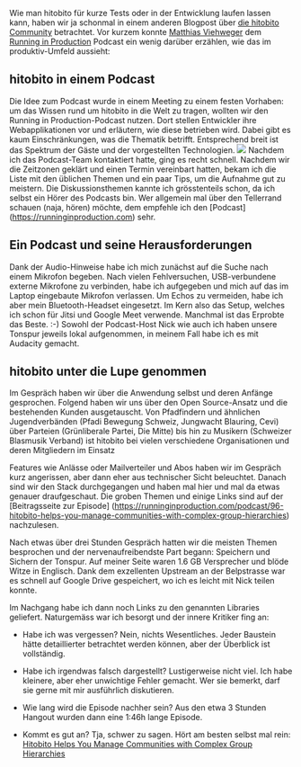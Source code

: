 Wie man hitobito für kurze Tests oder in der Entwicklung laufen lassen kann, haben wir ja schonmal in einem anderen Blogpost über [die hitobito Community](https://hitobito.com/blog/2021/03/ein-leichter-einstieg-in-die-entwickler-community.html)
betrachtet. Vor kurzem konnte [Matthias Viehweger](https://www.puzzle.ch/de/blog/articles/author/mviehweger) dem [Running in Production](https://runninginproduction.com) Podcast ein wenig darüber erzählen, wie das im produktiv-Umfeld aussieht:

## hitobito in einem Podcast
Die Idee zum Podcast wurde in einem Meeting zu einem festen Vorhaben: um das Wissen rund um hitobito in die Welt zu tragen, wollten wir den Running in Production-Podcast nutzen. Dort stellen Entwickler ihre Webapplikationen vor und erläutern, wie diese betrieben wird. Dabei gibt es kaum Einschränkungen, was die Thematik betrifft. Entsprechend breit ist das Spektrum der Gäste und der vorgestellten Technologien.
![](/Hitobito%Podcast.png)
Nachdem ich das Podcast-Team kontaktiert hatte, ging es recht schnell. Nachdem wir die Zeitzonen geklärt und einen Termin vereinbart hatten, bekam ich die Liste mit den üblichen Themen und ein paar Tips, um die Aufnahme gut zu meistern. Die Diskussionsthemen kannte ich grösstenteils schon, da ich selbst ein Hörer des Podcasts bin. Wer allgemein mal über den Tellerrand schauen (naja, hören) möchte, dem empfehle ich den [Podcast] (https://runninginproduction.com) sehr.

## Ein Podcast und seine Herausforderungen
Dank der Audio-Hinweise habe ich mich zunächst auf die Suche nach einem Mikrofon begeben. Nach vielen Fehlversuchen, USB-verbundene externe Mikrofone zu verbinden, habe ich aufgegeben und mich auf das im Laptop eingebaute Mikrofon verlassen. Um Echos zu vermeiden, habe ich aber mein Bluetooth-Headset eingesetzt. Im Kern also das Setup, welches ich schon für Jitsi und Google Meet verwende. Manchmal ist das Erprobte das Beste. :-) Sowohl der Podcast-Host Nick wie auch ich haben unsere Tonspur jeweils lokal aufgenommen, in meinem Fall habe ich es mit Audacity gemacht.

## hitobito unter die Lupe genommen
Im Gespräch haben wir über die Anwendung selbst und deren Anfänge gesprochen. Folgend haben wir uns über den Open Source-Ansatz und die bestehenden Kunden ausgetauscht. Von Pfadfindern und ähnlichen Jugendverbänden (Pfadi Bewegung Schweiz, Jungwacht Blauring, Cevi) über Parteien (Grünliberale Partei, Die Mitte) bis hin zu Musikern (Schweizer Blasmusik Verband) ist hitobito bei vielen verschiedene Organisationen und deren Mitgliedern im Einsatz 

Features wie Anlässe oder Mailverteiler und Abos haben wir im Gespräch kurz angerissen, aber dann eher aus technischer Sicht beleuchtet. Danach sind wir den Stack durchgegangen und haben mal hier und mal da etwas genauer draufgeschaut. Die groben Themen und einige Links sind auf der [Beitragsseite zur Episode] (https://runninginproduction.com/podcast/96-hitobito-helps-you-manage-communities-with-complex-group-hierarchies) nachzulesen.


Nach etwas über drei Stunden Gespräch hatten wir die meisten Themen besprochen und der nervenaufreibendste Part begann: Speichern und Sichern der Tonspur. Auf meiner Seite waren 1.6 GB Versprecher und blöde Witze in Englisch. Dank dem exzellenten Upstream an der Belpstrasse war es schnell auf Google Drive gespeichert, wo ich es leicht mit Nick teilen konnte.

Im Nachgang habe ich dann noch Links zu den genannten Libraries geliefert. Naturgemäss war ich besorgt und der innere Kritiker fing an:

- Habe ich was vergessen? Nein, nichts Wesentliches. Jeder Baustein hätte detaillierter betrachtet werden können, aber der Überblick ist vollständig.

- Habe ich irgendwas falsch dargestellt? Lustigerweise nicht viel. Ich habe kleinere, aber eher unwichtige Fehler gemacht. Wer sie bemerkt, darf sie gerne mit mir ausführlich diskutieren.

- Wie lang wird die Episode nachher sein? Aus den etwa 3 Stunden Hangout wurden dann eine 1:46h lange Episode.

- Kommt es gut an? Tja, schwer zu sagen. Hört am besten selbst mal rein:
[Hitobito Helps You Manage Communities with Complex Group Hierarchies](https://runninginproduction.com/podcast/96-hitobito-helps-you-manage-communities-with-complex-group-hierarchies) 


